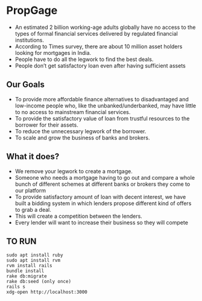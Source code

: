 # PropGage

* An estimated 2 billion working-age adults globally have no access to the types of formal financial services delivered by regulated financial institutions.
* According to Times survey, there are about 10 million asset holders looking for mortgages in India.
* People have to do all the legwork to find the best deals.
* People don’t get satisfactory loan even after having sufficient assets

## Our Goals

* To provide more affordable finance alternatives to disadvantaged and low-income people who, like the unbanked/underbanked, may have little to no access to mainstream financial services.
* To provide the satisfactory value of loan from trustful resources to the borrower for their assets.
* To reduce the unnecessary legwork of the borrower.
* To scale and grow the business of banks and brokers.

## What it does?

* We remove your legwork to create a mortgage.
* Someone who needs a mortgage having to go out and compare a whole bunch of different schemes at different banks or brokers they come to our platform
* To provide satisfactory amount of loan with decent interest, we have built a bidding system in which lenders  propose different kind of offers to grab a deal.
* This will create a competition between the lenders.
* Every lender will want to increase their business so they will compete

## TO RUN

```
sudo apt install ruby
sudo apt install rvm
rvm install rails
bundle install
rake db:migrate
rake db:seed (only once)
rails s
xdg-open http://localhost:3000
```
